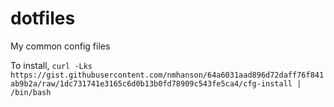 # dotfiles
My common config files

To install, `curl -Lks https://gist.githubusercontent.com/nmhanson/64a6031aad896d72daff76f841ab9b2a/raw/1dc731741e3165c6d0b13b0fd78909c543fe5ca4/cfg-install | /bin/bash`
